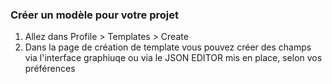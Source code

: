 ### Créer un modèle pour votre projet

1. Allez dans Profile > Templates > Create
2. Dans la page de création de template vous pouvez créer des champs via l'interface graphiuqe ou via le JSON EDITOR mis en place, selon vos préférences

